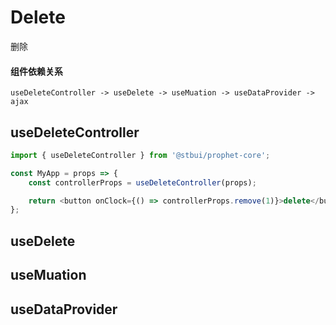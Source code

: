 # Delete

删除

#### 组件依赖关系

```
useDeleteController -> useDelete -> useMuation -> useDataProvider -> ajax
```

## useDeleteController

```js
import { useDeleteController } from '@stbui/prophet-core';

const MyApp = props => {
    const controllerProps = useDeleteController(props);

    return <button onClock={() => controllerProps.remove(1)}>delete</button>;
};
```

## useDelete

## useMuation

## useDataProvider
